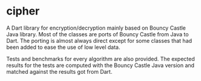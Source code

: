 cipher
======

A Dart library for encryption/decryption mainly based on Bouncy Castle Java
library. Most of the classes are ports of Bouncy Castle from Java to Dart. The
porting is almost always direct except for some classes that had been added to
ease the use of low level data.

Tests and benchmarks for every algorithm are also provided. The expected results
for the tests are computed with the Bouncy Castle Java version and matched
against the results got from Dart.
